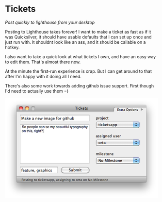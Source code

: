 Tickets
======================================================================

*Post quickly to lighthouse from your desktop*

Posting to Lighthouse takes forever! I want to make a ticket as fast as if it was Quicksilver, it should have usable defaults that I can set up once and just run with. It shouldnt look like an ass, and it should be callable on a hotkey.

I also want to take a quick look at what tickets I own, and have an easy way to edit them. That's almost there now.

At the minute the first-run experience is crap. But I can get around to that after I'm happy with it doing all I need.

There's also some work towards adding github issue support. First though I'd need to actually use them =)

![screenshot!](https://github.com/orta/tickets/raw/master/web/ticketsapp.PNG)